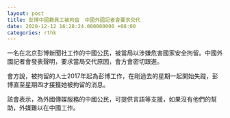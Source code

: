 ```yaml
---
layout: post
title: 彭博中國籍員工被拘留　中國外國記者會要求交代
date: 2020-12-12 16:28:24.000000000 +08:00
categories: rthk
---
```


一名在北京彭博新聞社工作的中國公民，被當局以涉嫌危害國家安全拘留。中國外國記者會發表聲明，要求當局交代原因，會方會密切跟進。

會方說，被拘留的人士2017年起為彭博工作，在剛過去的星期一起開始失蹤，彭博直至星期四才接獲她被拘留的消息。

該會表示，為外國傳媒服務的中國公民，可提供言語等支援，如果沒有他們的幫助，外媒難以在中國工作。
